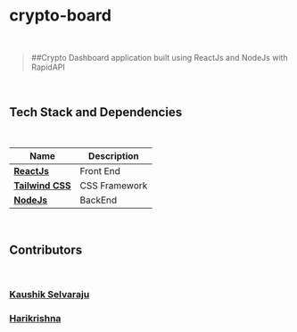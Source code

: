 # crypto-board

<br>

> ##Crypto Dashboard application built using ReactJs and NodeJs with RapidAPI 

<br>

## Tech Stack and Dependencies

<br>

| <div align ="center">Name </div>             | <div align = "center">Description</div>   |
| -------------------------------------------- | ----------------------------------------- |
| **[ReactJs](https://reactjs.org)**           | Front End                                 |
| **[Tailwind CSS](https://tailwindcss.com/)** | CSS Framework                             |
| **[NodeJs](https://nodejs.org/)**            | BackEnd                                   |


<br>

## Contributors

<br>

### [**Kaushik Selvaraju**](https://github.com/Kaushikselvaraju)

### [**Harikrishna**](https://github.com/HariKrishna-28)

